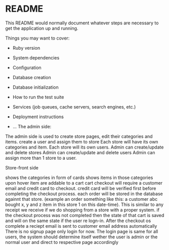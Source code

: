 # README

This README would normally document whatever steps are necessary to get the
application up and running.

Things you may want to cover:

* Ruby version

* System dependencies

* Configuration

* Database creation

* Database initialization

* How to run the test suite

* Services (job queues, cache servers, search engines, etc.)

* Deployment instructions

* ...
The admin side:

The admin side is used to create store pages, edit their categories and  items. create a user and assign them to store
Each store will have its own categories and item.
Each store will its own users.
Admin can create/update and delete stores
Admin can create/update and delete users
Admin can assign more than 1 store to a user.


Store-front side

shows the categories in form of cards
shows items in those categories upon hover
item are addable to a cart
cart checkout will require a customer email and credit card to checkout.
credit card will be verified first before completing the checkout process.
each order will be stored in the database againnt that store. (example an order something like this: a customer abc bought x, y and z item in this store 1 on this date-time). This is similar to any receipt we receive if we do shopping from a store with a proper system.
if the checkout process was not completed then the state of that cart is saved and will on the same state if the user re logn-in.
After the checkout os complete a reciept email is sent to customer email address automatically
There is no signup page only login for now. The login page is same for all users, the system should determine itself wether the user is admin or the normal user and direct to respective page accordingly